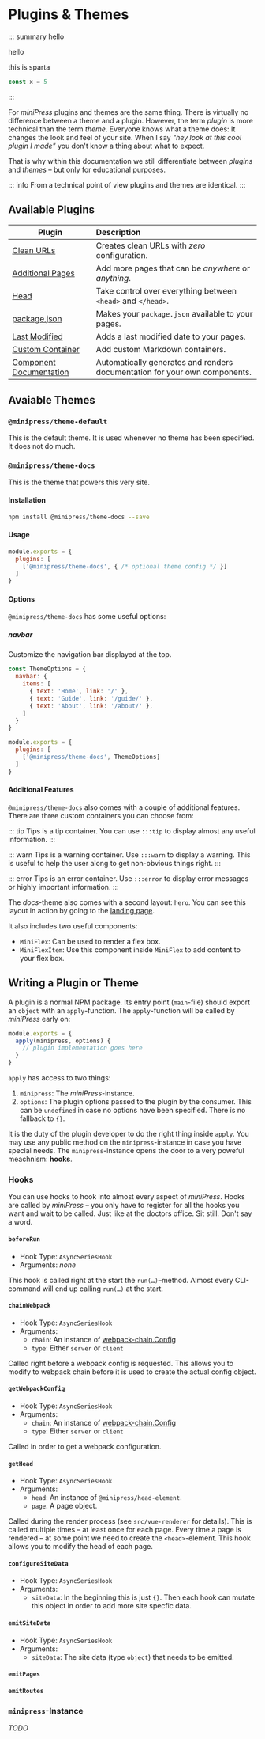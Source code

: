 # Plugins & Themes

::: summary hello

hello

this is sparta

```js
const x = 5
```

:::

For *miniPress* plugins and themes are the same thing. There is virtually no difference between a theme and a plugin. However, the term *plugin* is more technical than the term *theme*. Everyone knows what a theme does: It changes the look and feel of your site. When I say *"hey look at this cool plugin I made"* you don't know a thing about what to expect.

That is why within this documentation we still differentiate between *plugins* and *themes* – but only for educational purposes.

::: info
From a technical point of view plugins and themes are identical.
:::

## Available Plugins

| Plugin        | Description |
| ------------- | :------------- |
| [Clean URLs](./clean-urls.md) | Creates clean URLs with *zero* configuration. |
| [Additional Pages](./additional-pages.md) | Add more pages that can be *anywhere* or *anything*. |
| [Head](./head.md) | Take control over everything between `<head>` and `</head>`. |
| [package.json](./package-json.md) | Makes your `package.json` available to your pages. |
| [Last Modified](./last-modified.md) | Adds a last modified date to your pages. |
| [Custom Container](./custom-container.md) | Add custom Markdown containers. |
| [Component Documentation](./component-documentation.md) | Automatically generates and renders documentation for your own components. |

## Avaiable Themes

### `@minipress/theme-default`
This is the default theme. It is used whenever no theme has been specified. It does not do much.

### `@minipress/theme-docs`
This is the theme that powers this very site.

#### Installation

``` sh
npm install @minipress/theme-docs --save
```

#### Usage

``` js
module.exports = {
  plugins: [
    ['@minipress/theme-docs', { /* optional theme config */ }]
  ]
}
```

#### Options
`@minipress/theme-docs` has some useful options:

##### navbar

Customize the navigation bar displayed at the top.

```js
const ThemeOptions = {
  navbar: {
    items: [
      { text: 'Home', link: '/' },
      { text: 'Guide', link: '/guide/' },
      { text: 'About', link: '/about/' },
    ]
  }
}

module.exports = {
  plugins: [
    ['@minipress/theme-docs', ThemeOptions]
  ]
}
```


#### Additional Features
`@minipress/theme-docs` also comes with a couple of additional features. There are three custom containers you can choose from:

::: tip
Tips is a tip container.
You can use `:::tip` to display almost any useful information.
:::

::: warn
Tips is a warning container.
Use `:::warn` to display a warning. This is useful to help the user along to get non-obvious things right.
:::

::: error
Tips is an error container.
Use `:::error` to display error messages or highly important information.
:::

The *docs*-theme also comes with a second layout: `hero`. You can see this layout in action by going to the [landing page](/).

It also includes two useful components:

- `MiniFlex`: Can be used to render a flex box.
- `MiniFlexItem`: Use this component inside `MiniFlex` to add content to your flex box.

## Writing a Plugin or Theme

A plugin is a normal NPM package. Its entry point (`main`-file) should export an `object` with an `apply`-function. The `apply`-function will be called by *miniPress* early on:


```js
module.exports = {
  apply(minipress, options) {
    // plugin implementation goes here
  }
}
```

`apply` has access to two things:

1. `minipress`: The *miniPress*-instance.
2. `options`: The plugin options passed to the plugin by the consumer. This can be `undefined` in case no options have been specified. There is no fallback to `{}`.

It is the duty of the plugin developer to do the right thing inside `apply`. You may use any public method on the `minipress`-instance in case you have special needs. The `minipress`-instance opens the door to a very poweful meachnism: **hooks**.

### Hooks
You can use hooks to hook into almost every aspect of *miniPress*. Hooks are called by *miniPress* – you only have to register for all the hooks you want and wait to be called. Just like at the doctors office. Sit still. Don't say a word.

#### `beforeRun`
- Hook Type: `AsyncSeriesHook`
- Arguments: *none*

This hook is called right at the start the `run(…)`–method. Almost every CLI-command will end up calling `run(…)` at the start.

#### `chainWebpack`
- Hook Type: `AsyncSeriesHook`
- Arguments:
  - `chain`: An instance of [webpack-chain.Config](https://github.com/neutrinojs/webpack-chain)
  - `type`: Either `server` or `client`

Called right before a webpack config is requested. This allows you to modify to webpack chain before it is used to create the actual config object.

#### `getWebpackConfig`
- Hook Type: `AsyncSeriesHook`
- Arguments:
  - `chain`: An instance of [webpack-chain.Config](https://github.com/neutrinojs/webpack-chain)
  - `type`: Either `server` or `client`

Called in order to get a webpack configuration.

#### `getHead`
- Hook Type: `AsyncSeriesHook`
- Arguments:
  - `head`: An instance of `@minipress/head-element`.
  - `page`: A page object.

Called during the render process (see `src/vue-renderer` for details). This is called multiple times – at least once for each page. Every time a page is rendered – at some point we need to create the `<head>`-element. This hook allows you to modify the head of each page.

#### `configureSiteData`
- Hook Type: `AsyncSeriesHook`
- Arguments:
  - `siteData`: In the beginning this is just `{}`. Then each hook can mutate this object in order to add more site specfic data.

#### `emitSiteData`
- Hook Type: `AsyncSeriesHook`
- Arguments:
  - `siteData`: The site data (type `object`) that needs to be emitted.

#### `emitPages`
#### `emitRoutes`



### `minipress`-Instance

*TODO*

